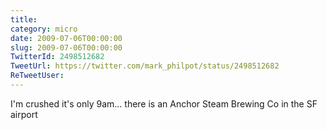 ```yaml
---
title: 
category: micro
date: 2009-07-06T00:00:00
slug: 2009-07-06T00:00:00
TwitterId: 2498512682
TweetUrl: https://twitter.com/mark_philpot/status/2498512682
ReTweetUser: 
---
```


I'm crushed it's only 9am... there is an Anchor Steam Brewing Co in the SF airport
